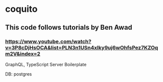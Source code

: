 # coquito

## This code follows tutorials by Ben Awad

### https://www.youtube.com/watch?v=3P8cDjHsOCA&list=PLN3n1USn4xlky9uj6wOhfsPez7KZOqm2V&index=2

GraphQL, TypeScript Server Boilerplate

DB: postgres
